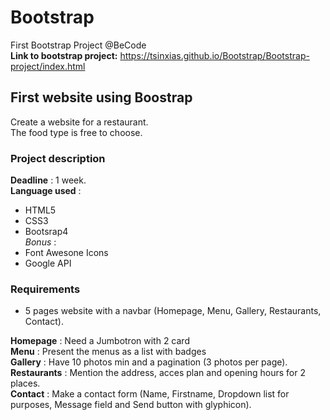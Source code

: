 # Bootstrap

First Bootstrap Project @BeCode  
**Link to bootstrap project:** https://tsinxias.github.io/Bootstrap/Bootstrap-project/index.html  
  
## First website using Boostrap  

Create a website for a restaurant.  
The food type is free to choose.  

### Project description    
**Deadline** : 1 week.  
**Language used** :  
- HTML5
- CSS3
- Bootsrap4  
*Bonus* :  
- Font Awesone Icons
- Google API  
  
### Requirements
- 5 pages website with a navbar (Homepage, Menu, Gallery, Restaurants, Contact).  
  
**Homepage** : Need a Jumbotron with 2 card  
**Menu** : Present the menus as a list with badges  
**Gallery** : Have 10 photos min and a pagination (3 photos per page).  
**Restaurants** : Mention the address, acces plan and opening hours for 2 places.  
**Contact** : Make a contact form (Name, Firstname, Dropdown list for purposes, Message field and Send button with glyphicon).  
